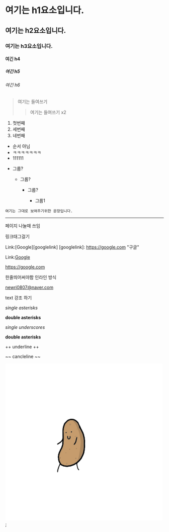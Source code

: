 # 여기는 h1요소입니다.
## 여기는 h2요소입니다.
### 여기는 h3요소입니다.
#### 여긴 h4
##### 여긴 h5
###### 여긴 h6

> 여기는 들여쓰기
>> 여기는 들여쓰기 x2

1. 첫번째 
2. 세번째 
3. 네번째 


* 순서 아님
* ㅋㅋㅋㅋㅋㅋㅋ
* 111111


+ 그룹?
    + 그룹?
     
       + 그룹?
        
         + 그룹1
         
```
여기는 그대로 보여주기위한 문장입니다. 

```

------------------------------------------------------------------------ 
페이지 나눌때 쓰임



링크태그걸기 

Link:[Google][googlelink]
[googlelink]: https://google.com "구글"

Link:[Google](https://google.com, "구글")

<https://google.com>

한줄띄어써야함 인라인 방식

<newri0807@naver.com>

text 강조 하기

*single asterisks*

**double asterisks**

_single underscores_

__double asterisks__

++ underline ++

~~ cancleline ~~

![그림1](potato.gif);